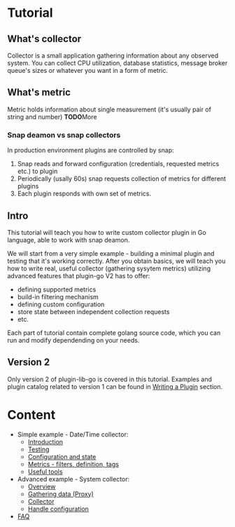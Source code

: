 # Tutorial

## What's collector

Collector is a small application gathering information about any observed system. 
You can collect CPU utilization, database statistics, message broker queue's sizes or whatever you want in a form of metric.

## What's metric

Metric holds information about single measurement (it's usually pair of string and number)
**TODO**More

### Snap deamon vs snap collectors

In production environment plugins are controlled by snap:
1) Snap reads and forward configuration (credentials, requested metrics etc.) to plugin
2) Periodically (usally 60s) snap requests collection of metrics for different plugins 
3) Each plugin responds with own set of metrics. 

## Intro

This tutorial will teach you how to write custom collector plugin in Go language, able to work with snap deamon. 

We will start from a very simple example - building a minimal plugin and testing that it's working correctly. 
After you obtain basics, we will teach you how to write real, useful collector (gathering sysytem metrics) utilizing advanced features that plugin-go V2 has to offer:
- defining supported metrics
- build-in filtering mechanism
- defining custom configuration 
- store state between independent collection requests
- etc.

Each part of tutorial contain complete golang source code, which you can run and modify dependending on your needs.

## Version 2

Only version 2 of plugin-lib-go is covered in this tutorial. Examples and plugin catalog related to version 1 can be found in [Writing a Plugin](https://github.com/librato/snap-plugin-lib-go/tree/ao-12231-tutorial#writing-a-plugin) section.

# Content 

- Simple example - Date/Time collector:
  * [Introduction](/tutorial/01-simple/README.md)
  * [Testing](/tutorial/02-testing/README.md)
  * [Configuration and state](/tutorial/03-concepts/README.md)
  * [Metrics - filters, definition, tags](/tutorial/04-metrics/README.md)
  * [Useful tools](/tutorial/05-tools/README.md)
- Advanced example - System collector:
  * [Overview](/tutorial/06-overview/README.md)
  * [Gathering data (Proxy)](/tutorial/07-proxy/README.md)
  * [Collector](/tutorial/08-collector/README.md)
  * [Handle configuration](/tutorial/09-config/README.md)
- [FAQ](/tutorial/faq/README.md)